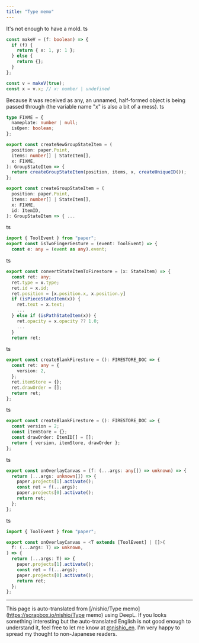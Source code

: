 ```yaml
---
title: "Type memo"
---
```


It's not enough to have a mold.
ts

```typescript
const makeV = (f: boolean) => {
  if (f) {
    return { x: 1, y: 1 };
  } else {
    return {};
  }
};

const v = makeV(true);
const x = v.x; // x: number | undefined
```


Because it was received as any, an unnamed, half-formed object is being passed through (the variable name "x" is also a bit of a mess).
ts

```typescript
type FIXME = {
  nameplate: number | null;
  isOpen: boolean;
};

export const createNewGroupStateItem = (
  position: paper.Point,
  items: number[] | StateItem[],
  x: FIXME,
): GroupStateItem => {
  return createGroupStateItem(position, items, x, createUniqueID());
};

export const createGroupStateItem = (
  position: paper.Point,
  items: number[] | StateItem[],
  x: FIXME,
  id: ItemID,
): GroupStateItem => { ... 
```



ts

```typescript
import { ToolEvent } from "paper";
export const isTwoFingerGesture = (event: ToolEvent) => {
  const e: any = (event as any).event;
```



ts

```typescript
export const convertStateItemToFirestore = (x: StateItem) => {
  const ret: any;
  ret.type = x.type;
  ret.id = x.id;
  ret.position = [x.position.x, x.position.y]
  if (isPieceStateItem(x)) {
    ret.text = x.text;
	...	
  } else if (isPathStateItem(x)) {
    ret.opacity = x.opacity ?? 1.0;
	...
  }
  return ret;
```


ts

```typescript
export const createBlankFirestore = (): FIRESTORE_DOC => {
  const ret: any = {
    version: 2,
  };
  ret.itemStore = {};
  ret.drawOrder = [];
  return ret;
};
```

ts

```typescript
export const createBlankFirestore = (): FIRESTORE_DOC => {
  const version = 2;
  const itemStore = {};
  const drawOrder: ItemID[] = [];
  return { version, itemStore, drawOrder };
};
```


ts

```typescript
export const onOverlayCanvas = (f: (...args: any[]) => unknown) => {
  return (...args: unknown[]) => {
    paper.projects[1].activate();
    const ret = f(...args);
    paper.projects[0].activate();
    return ret;
  };
};
```

ts

```typescript
import { ToolEvent } from "paper";

export const onOverlayCanvas = <T extends [ToolEvent] | []>(
  f: (...args: T) => unknown,
) => {
  return (...args: T) => {
    paper.projects[1].activate();
    const ret = f(...args);
    paper.projects[0].activate();
    return ret;
  };
};
```



---
This page is auto-translated from [/nishio/Type memo](https://scrapbox.io/nishio/Type memo) using DeepL. If you looks something interesting but the auto-translated English is not good enough to understand it, feel free to let me know at [@nishio_en](https://twitter.com/nishio_en). I'm very happy to spread my thought to non-Japanese readers.